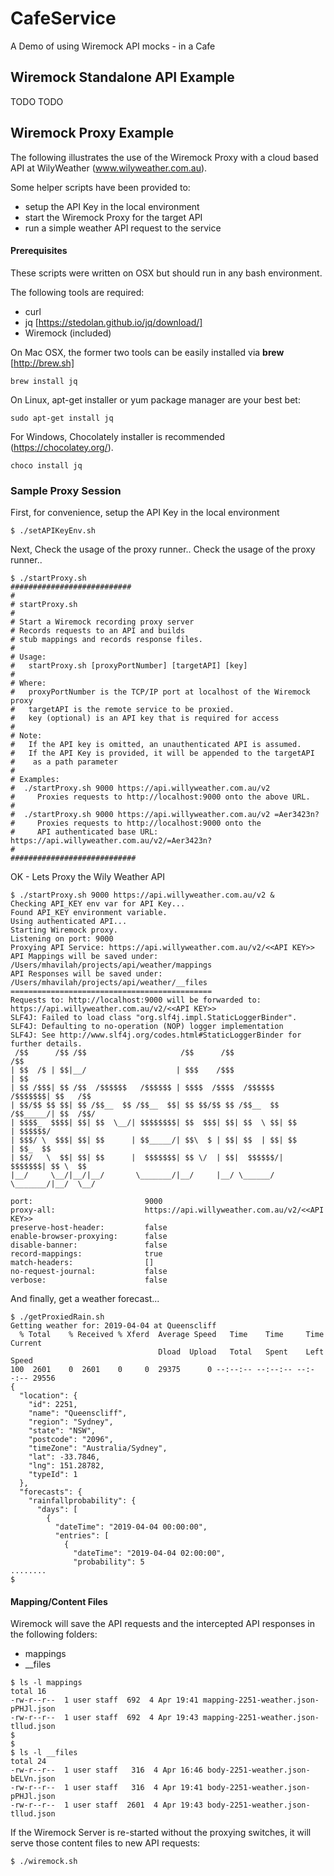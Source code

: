 # CafeService
A Demo of using Wiremock API mocks - in a Cafe

## Wiremock Standalone API Example

TODO TODO

## Wiremock Proxy Example

The following illustrates the use of the Wiremock Proxy with a cloud based API
at WilyWeather (www.wilyweather.com.au).

Some helper scripts have been provided to:
- setup the API Key in the local environment
- start the Wiremock Proxy for the target API
- run a simple weather API request to the service

#### Prerequisites

These scripts were written on OSX but should run in any bash environment.

The following tools are required:
- curl
- jq [https://stedolan.github.io/jq/download/]
- Wiremock (included)

On Mac OSX, the former two tools can be easily installed via **brew** [http://brew.sh]
```
brew install jq 
```

On Linux, apt-get installer or yum package manager are your best bet:
```
sudo apt-get install jq
```

For Windows, Chocolately installer is recommended (https://chocolatey.org/).
```
choco install jq
```


### Sample Proxy Session

First, for convenience, setup the API Key in the local environment
```
$ ./setAPIKeyEnv.sh 
```

Next, Check the usage of the proxy runner.. Check the usage of the proxy runner..

```
$ ./startProxy.sh 
###########################
#
# startProxy.sh
#
# Start a Wiremock recording proxy server
# Records requests to an API and builds
# stub mappings and records response files.
#
# Usage:
#   startProxy.sh [proxyPortNumber] [targetAPI] [key] 
#
# Where:
#   proxyPortNumber is the TCP/IP port at localhost of the Wiremock proxy
#   targetAPI is the remote service to be proxied.
#   key (optional) is an API key that is required for access
#
# Note:
#   If the API key is omitted, an unauthenticated API is assumed.
#   If the API Key is provided, it will be appended to the targetAPI
#    as a path parameter
#
# Examples:
#  ./startProxy.sh 9000 https://api.willyweather.com.au/v2 
#     Proxies requests to http://localhost:9000 onto the above URL.
# 
#  ./startProxy.sh 9000 https://api.willyweather.com.au/v2 =Aer3423n?
#     Proxies requests to http://localhost:9000 onto the 
#     API authenticated base URL:  https://api.willyweather.com.au/v2/=Aer3423n?
#
############################
```

OK - Lets Proxy the Wily Weather API

```
$ ./startProxy.sh 9000 https://api.willyweather.com.au/v2 &
Checking API_KEY env var for API Key...
Found API_KEY environment variable.
Using authenticated API...
Starting Wiremock proxy.
Listening on port: 9000
Proxying API Service: https://api.willyweather.com.au/v2/<<API KEY>>
API Mappings will be saved under:
/Users/mhavilah/projects/api/weather/mappings
API Responses will be saved under:
/Users/mhavilah/projects/api/weather/__files
=============================================
Requests to: http://localhost:9000 will be forwarded to: https://api.willyweather.com.au/v2/<<API KEY>>
SLF4J: Failed to load class "org.slf4j.impl.StaticLoggerBinder".
SLF4J: Defaulting to no-operation (NOP) logger implementation
SLF4J: See http://www.slf4j.org/codes.html#StaticLoggerBinder for further details.
 /$$      /$$ /$$                     /$$      /$$                     /$$      
| $$  /$ | $$|__/                    | $$$    /$$$                    | $$      
| $$ /$$$| $$ /$$  /$$$$$$   /$$$$$$ | $$$$  /$$$$  /$$$$$$   /$$$$$$$| $$   /$$
| $$/$$ $$ $$| $$ /$$__  $$ /$$__  $$| $$ $$/$$ $$ /$$__  $$ /$$_____/| $$  /$$/
| $$$$_  $$$$| $$| $$  \__/| $$$$$$$$| $$  $$$| $$| $$  \ $$| $$      | $$$$$$/ 
| $$$/ \  $$$| $$| $$      | $$_____/| $$\  $ | $$| $$  | $$| $$      | $$_  $$ 
| $$/   \  $$| $$| $$      |  $$$$$$$| $$ \/  | $$|  $$$$$$/|  $$$$$$$| $$ \  $$
|__/     \__/|__/|__/       \_______/|__/     |__/ \______/  \_______/|__/  \__/

port:                         9000
proxy-all:                    https://api.willyweather.com.au/v2/<<API KEY>>
preserve-host-header:         false
enable-browser-proxying:      false
disable-banner:               false
record-mappings:              true
match-headers:                []
no-request-journal:           false
verbose:                      false
```

And finally, get a weather forecast...

```
$ ./getProxiedRain.sh 
Getting weather for: 2019-04-04 at Queenscliff
  % Total    % Received % Xferd  Average Speed   Time    Time     Time  Current
                                 Dload  Upload   Total   Spent    Left  Speed
100  2601    0  2601    0     0  29375      0 --:--:-- --:--:-- --:--:-- 29556
{
  "location": {
    "id": 2251,
    "name": "Queenscliff",
    "region": "Sydney",
    "state": "NSW",
    "postcode": "2096",
    "timeZone": "Australia/Sydney",
    "lat": -33.7846,
    "lng": 151.28782,
    "typeId": 1
  },
  "forecasts": {
    "rainfallprobability": {
      "days": [
        {
          "dateTime": "2019-04-04 00:00:00",
          "entries": [
            {
              "dateTime": "2019-04-04 02:00:00",
              "probability": 5
........
$
```

#### Mapping/Content Files

Wiremock will save the API requests and the intercepted API responses in the following folders:

- mappings
- __files

```
$ ls -l mappings
total 16
-rw-r--r--  1 user staff  692  4 Apr 19:41 mapping-2251-weather.json-pPHJl.json
-rw-r--r--  1 user staff  692  4 Apr 19:43 mapping-2251-weather.json-tllud.json
$ 
$ 
$ ls -l __files
total 24
-rw-r--r--  1 user staff   316  4 Apr 16:46 body-2251-weather.json-bELVn.json
-rw-r--r--  1 user staff   316  4 Apr 19:41 body-2251-weather.json-pPHJl.json
-rw-r--r--  1 user staff  2601  4 Apr 19:43 body-2251-weather.json-tllud.json
```

If the Wiremock Server is re-started without the proxying switches, it will serve those content files to new API requests:

```
$ ./wiremock.sh

```
